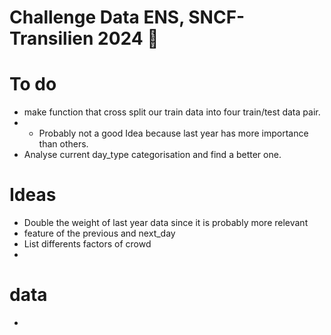 # Challenge Data ENS, SNCF-Transilien 2024 :train:

# To do
* make function that cross split our train data into four train/test data pair.
* * Probably not a good Idea because last year has more importance than others.
* Analyse current day_type categorisation and find a better one.

# Ideas 
* Double the weight of last year data since it is probably more relevant
* feature of the previous and next_day
* List differents factors of crowd
* 

# data
* 
